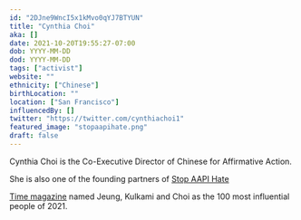 ```yaml
---
id: "2DJne9WncI5x1kMvo0qYJ7BTYUN"
title: "Cynthia Choi"
aka: []
date: 2021-10-20T19:55:27-07:00
dob: YYYY-MM-DD
dod: YYYY-MM-DD
tags: ["activist"]
website: ""
ethnicity: ["Chinese"]
birthLocation: ""
location: ["San Francisco"]
influencedBy: []
twitter: "https://twitter.com/cynthiachoi1"
featured_image: "stopaapihate.png"
draft: false
---
```


Cynthia Choi is the Co-Executive Director of Chinese for Affirmative Action.

She is also one of the founding partners of
[Stop AAPI Hate](https://www.stopaapihate.org)

[Time magazine](https://time.com/collection/100-most-influential-people-2021/6096105/manjusha-kulkarni-russell-jeung-cynthia-choi/)
named Jeung, Kulkami and Choi as the 100 most influential people of 2021.
